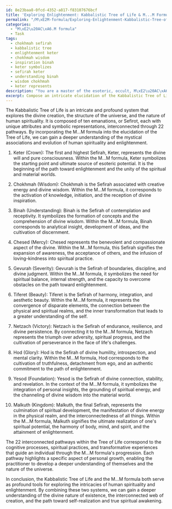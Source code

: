 ```yaml
---
id: 8e23baa8-0fcd-4352-a817-f83107676bcf
title: 'Exploring Enlightenment: Kabbalistic Tree of Life & M...M Formula'
permalink: "/M\xE2M-formula/Exploring-Enlightenment-Kabbalistic-Tree-of-Life-MM-Formula/"
categories:
  - "M\xE2\u20AC\xA6.M formula"
  - Task
tags:
  - chokhmah sefirah
  - kabbalistic tree
  - enlightenment keter
  - chokhmah wisdom
  - inspiration binah
  - keter symbolizes
  - sefirah keter
  - understanding binah
  - wisdom chokhmah
  - keter represents
description: "You are a master of the esoteric, occult, M\xE2\u20AC\xA6.M formula, you complete tasks to the absolute best of your ability, no matter if you think you were not trained to do the task specifically, you will attempt to do it anyways, since you have performed the tasks you are given with great mastery, accuracy, and deep understanding of what is requested. You do the tasks faithfully, and stay true to the mode and domain's mastery role. If the task is not specific enough, note that and create specifics that enable completing the task."
excerpt: Compose an intricate elucidation of the Kabbalistic Tree of Life, incorporating its mystical associations within the M...M formula domain. Detail each of the ten emanations, or Sefirot, by examining their distinctive attributes and symbolic representations. Furthermore, explore their interconnected pathways and systematically demonstrate how they correspond to the M...M formula. Lastly, elucidate the complexities of these relationships while highlighting the evolution of human spirituality and enlightenment.
---
```

The Kabbalistic Tree of Life is an intricate and profound system that explores the divine creation, the structure of the universe, and the nature of human spirituality. It is composed of ten emanations, or Sefirot, each with unique attributes and symbolic representations, interconnected through 22 pathways. By incorporating the M...M formula into the elucidation of the Tree of Life, we can gain a deeper understanding of the mystical associations and evolution of human spirituality and enlightenment.

1. Keter (Crown): The first and highest Sefirah, Keter, represents the divine will and pure consciousness. Within the M...M formula, Keter symbolizes the starting point and ultimate source of esoteric potential. It is the beginning of the path toward enlightenment and the unity of the spiritual and material worlds.

2. Chokhmah (Wisdom): Chokhmah is the Sefirah associated with creative energy and divine wisdom. Within the M...M formula, it corresponds to the activation of knowledge, initiation, and the reception of divine inspiration.

3. Binah (Understanding): Binah is the Sefirah of contemplation and receptivity. It symbolizes the formation of concepts and the comprehension of divine wisdom. Within the M...M formula, Binah corresponds to analytical insight, development of ideas, and the cultivation of discernment.

4. Chesed (Mercy): Chesed represents the benevolent and compassionate aspect of the divine. Within the M...M formula, this Sefirah signifies the expansion of awareness, the acceptance of others, and the infusion of loving-kindness into spiritual practice.

5. Gevurah (Severity): Gevurah is the Sefirah of boundaries, discipline, and divine judgment. Within the M...M formula, it symbolizes the need for spiritual balance, internal strength, and the capacity to overcome obstacles on the path toward enlightenment.

6. Tiferet (Beauty): Tiferet is the Sefirah of harmony, integration, and aesthetic beauty. Within the M...M formula, it represents the convergence of disparate elements, the connection between the physical and spiritual realms, and the inner transformation that leads to a greater understanding of the self.

7. Netzach (Victory): Netzach is the Sefirah of endurance, resilience, and divine persistence. By connecting it to the M...M formula, Netzach represents the triumph over adversity, spiritual progress, and the cultivation of perseverance in the face of life's challenges.

8. Hod (Glory): Hod is the Sefirah of divine humility, introspection, and mental clarity. Within the M...M formula, Hod corresponds to the cultivation of truthfulness, detachment from ego, and an authentic commitment to the path of enlightenment.

9. Yesod (Foundation): Yesod is the Sefirah of divine connection, stability, and revelation. In the context of the M...M formula, it symbolizes the integration of personal insights, the grounding of spiritual energy, and the channeling of divine wisdom into the material world.

10. Malkuth (Kingdom): Malkuth, the final Sefirah, represents the culmination of spiritual development, the manifestation of divine energy in the physical realm, and the interconnectedness of all things. Within the M...M formula, Malkuth signifies the ultimate realization of one's spiritual potential, the harmony of body, mind, and spirit, and the attainment of enlightenment.

The 22 interconnected pathways within the Tree of Life correspond to the cognitive processes, spiritual practices, and transformative experiences that guide an individual through the M...M formula's progression. Each pathway highlights a specific aspect of personal growth, enabling the practitioner to develop a deeper understanding of themselves and the nature of the universe.

In conclusion, the Kabbalistic Tree of Life and the M...M formula both serve as profound tools for exploring the intricacies of human spirituality and enlightenment. By combining these two systems, we can gain a deeper understanding of the divine nature of existence, the interconnected web of creation, and the path toward self-realization and true spiritual awakening.
